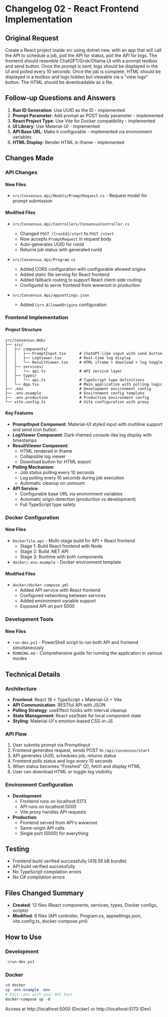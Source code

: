 # Changelog 02 - React Frontend Implementation

## Original Request
Create a React project inside src using dotnet new, with an app that will call the API to schedule a job, poll the API for status, poll the API for logs. The frontend should resemble ChatGPT/Grok/Ollama UI with a prompt textbox and send button. Once the prompt is sent, logs should be displayed in the UI and polled every 10 seconds. Once the job is complete, HTML should be displayed in a textbox and logs hidden but viewable via a "view logs" button. The HTML should be downloadable as a file.

## Follow-up Questions and Answers
1. **Run ID Generation**: Use UUID as the ID - implemented
2. **Prompt Parameter**: Add prompt as POST body parameter - implemented
3. **React Project Type**: Use Vite for Docker compatibility - implemented
4. **UI Library**: Use Material-UI - implemented
5. **API Base URL**: Make it configurable - implemented via environment variables
6. **HTML Display**: Render HTML in iframe - implemented

## Changes Made

### API Changes

#### New Files
- `src/Consensus.Api/Models/PromptRequest.cs` - Request model for prompt submission

#### Modified Files
- `src/Consensus.Api/Controllers/ConsensusController.cs`
  - Changed `POST /{runId}/start` to `POST /start`
  - Now accepts `PromptRequest` in request body
  - Auto-generates UUID for runId
  - Returns job status with generated runId

- `src/Consensus.Api/Program.cs`
  - Added CORS configuration with configurable allowed origins
  - Added static file serving for React frontend
  - Added fallback routing to support React client-side routing
  - Configured to serve frontend from wwwroot in production

- `src/Consensus.Api/appsettings.json`
  - Added `Cors.AllowedOrigins` configuration

### Frontend Implementation

#### Project Structure
```
src/Consensus.Web/
├── src/
│   ├── components/
│   │   ├── PromptInput.tsx      # ChatGPT-like input with send button
│   │   ├── LogViewer.tsx        # Real-time log display
│   │   └── ResultViewer.tsx     # HTML iframe + download + log toggle
│   ├── services/
│   │   └── api.ts               # API service layer
│   ├── types/
│   │   └── api.ts               # TypeScript type definitions
│   └── App.tsx                  # Main application with polling logic
├── .env                         # Development environment config
├── .env.example                 # Environment config template
├── .env.production              # Production environment config
└── vite.config.ts               # Vite configuration with proxy
```

#### Key Features
- **PromptInput Component**: Material-UI styled input with multiline support and send icon button
- **LogViewer Component**: Dark-themed console-like log display with timestamps
- **ResultViewer Component**: 
  - HTML rendered in iframe
  - Collapsible log viewer
  - Download button for HTML export
- **Polling Mechanism**: 
  - Job status polling every 10 seconds
  - Log polling every 10 seconds during job execution
  - Automatic cleanup on unmount
- **API Service**: 
  - Configurable base URL via environment variables
  - Automatic origin detection (production vs development)
  - Full TypeScript type safety

### Docker Configuration

#### New Files
- `Dockerfile.api` - Multi-stage build for API + React frontend
  - Stage 1: Build React frontend with Node
  - Stage 2: Build .NET API
  - Stage 3: Runtime with both components
- `docker/.env.example` - Docker environment template

#### Modified Files
- `docker/docker-compose.yml`
  - Added API service with React frontend
  - Configured networking between services
  - Added environment variable support
  - Exposed API on port 5000

### Development Tools

#### New Files
- `run-dev.ps1` - PowerShell script to run both API and frontend simultaneously
- `RUNNING.md` - Comprehensive guide for running the application in various modes

## Technical Details

### Architecture
- **Frontend**: React 18 + TypeScript + Material-UI + Vite
- **API Communication**: RESTful API with JSON
- **Polling Strategy**: useEffect hooks with interval cleanup
- **State Management**: React useState for local component state
- **Styling**: Material-UI's emotion-based CSS-in-JS

### API Flow
1. User submits prompt via PromptInput
2. Frontend generates request, sends POST to `/api/consensus/start`
3. API generates UUID, schedules job, returns status
4. Frontend polls status and logs every 10 seconds
5. When status becomes "Finished" (2), fetch and display HTML
6. User can download HTML or toggle log visibility

### Environment Configuration
- **Development**: 
  - Frontend runs on localhost:5173
  - API runs on localhost:5000
  - Vite proxy handles API requests
- **Production**: 
  - Frontend served from API's wwwroot
  - Same-origin API calls
  - Single port (5000) for everything

## Testing
- Frontend build verified successfully (418.56 kB bundle)
- API build verified successfully
- No TypeScript compilation errors
- No C# compilation errors

## Files Changed Summary
- **Created**: 13 files (React components, services, types, Docker configs, scripts)
- **Modified**: 6 files (API controller, Program.cs, appsettings.json, vite.config.ts, docker-compose.yml)

## How to Use

### Development
```powershell
.\run-dev.ps1
```

### Docker
```powershell
cd docker
cp .env.example .env
# Edit .env with your API keys
docker-compose up -d
```

Access at http://localhost:5000 (Docker) or http://localhost:5173 (Dev)

